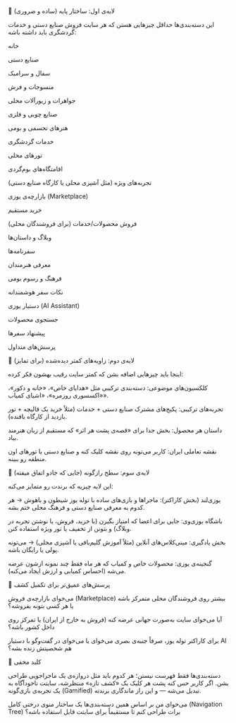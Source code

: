 🔹 لایه‌ی اول: ساختار پایه (ساده و ضروری)

این دسته‌بندی‌ها حداقل چیزهایی هستن که هر سایت فروش صنایع دستی و خدمات گردشگری باید داشته باشه:

خانه

صنایع دستی

سفال و سرامیک

منسوجات و فرش

جواهرات و زیورآلات محلی

صنایع چوبی و فلزی

هنرهای تجسمی و بومی

خدمات گردشگری

تورهای محلی

اقامتگاه‌های بوم‌گردی

تجربه‌های ویژه (مثل آشپزی محلی یا کارگاه صنایع دستی)

بازارچه‌ی یوزی (Marketplace)

خرید مستقیم

فروش محصولات/خدمات (برای فروشندگان محلی)

وبلاگ و داستان‌ها

سفرنامه‌ها

معرفی هنرمندان

فرهنگ و رسوم بومی

نکات سفر هوشمندانه

دستیار یوزی (AI Assistant)

جستجوی محصولات

پیشنهاد سفرها

پرسش‌های متداول

🔹 لایه‌ی دوم: زاویه‌های کمتر دیده‌شده (برای تمایز)

اینجا باید چیزهایی اضافه بشن که کمتر سایت رقیب بهشون فکر کرده:

کلکسیون‌های موضوعی: دسته‌بندی ترکیبی مثل «هدایای خاص»، «خانه و دکور»، «اکسسوری روزمره»، «اشیای کمیاب».

تجربه‌های ترکیبی: پکیج‌های مشترک صنایع دستی + خدمات (مثلاً خرید یک قالیچه + تور بازدید از کارگاه بافنده).

داستان هر محصول: بخش جدا برای «قصه‌ی پشت هر اثر» که مستقیم از زبان هنرمند بیاد.

نقشه تعاملی ایران: کاربر می‌تونه روی نقشه کلیک کنه و صنایع دستی یا تورهای اون منطقه رو ببینه.

🔹 لایه‌ی سوم: سطح رازگونه (جایی که جادو اتفاق میفته)

این لایه چیزیه که برندت رو متمایز می‌کنه:

یوزی‌لند (بخش کاراکتر): ماجراها و بازی‌های ساده با توله یوز شیطون و باهوش → هر کدوم به معرفی صنایع دستی و فرهنگ محلی ختم بشه.

باشگاه یوزی‌وی: جایی برای اعضا که امتیاز بگیرن (با خرید، فروش، یا نوشتن تجربه در وبلاگ) و بتونن از تخفیف یا تور ویژه استفاده کنن.

بخش یادگیری: مینی‌کلاس‌های آنلاین (مثلاً آموزش گلیم‌بافی یا آشپزی محلی) → می‌تونه پولی یا رایگان باشه.

گنجینه‌ی یوزی: محصولات خاص و کمیاب که هر ماه فقط چند نمونه ازشون عرضه می‌شه (احساس کمیابی و ارزش ایجاد می‌کنه).

🔹 پرسش‌های عمیق‌تر برای تکمیل کشف

می‌خوای بازارچه‌ی فروش (Marketplace) بیشتر روی فروشندگان محلی متمرکز باشه یا هر کسی بتونه بفروشه؟

آیا می‌خوای سایت به‌صورت جهانی عرضه کنه (فروش به خارج از ایران) یا تمرکز روی داخل کشور باشه؟

برای کاراکتر توله یوز، صرفاً جنبه‌ی بصری می‌خوای یا می‌خوای در گفت‌وگو با دستیار AI هم شخصیتش زنده بشه؟

🔑 کلید مخفی

دسته‌بندی‌ها فقط فهرست نیستن؛ هر کدوم باید مثل دروازه‌ی یک ماجراجویی طراحی بشن. اگر کاربر حس کنه پشت هر کلیک یک «کشف تازه» منتظرشه، سایتت ناخودآگاه به یک تجربه‌ی بازی‌گونه (Gamified) تبدیل می‌شه — و این راز ماندگاری برندته.

می‌خوای من بر اساس همین دسته‌بندی‌ها یک ساختار منوی درختی کامل (Navigation Tree) برات طراحی کنم تا مستقیماً برای سایتت قابل استفاده باشه؟